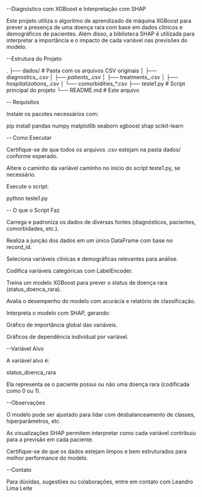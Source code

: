 --Diagnóstico com XGBoost e Interpretação com SHAP

Este projeto utiliza o algoritmo de aprendizado de máquina XGBoost para prever a presença de uma doença rara com base em dados clínicos e demográficos de pacientes. Além disso, a biblioteca SHAP é utilizada para interpretar a importância e o impacto de cada variável nas previsões do modelo.

--Estrutura do Projeto

.
├── dados/                        # Pasta com os arquivos CSV originais
│   ├── diagnostics_*.csv
│   ├── patients_*.csv
│   ├── treatments_*.csv
│   ├── hospitalizations_*.csv
│   └── comorbidities_*.csv
├── teste1.py                    # Script principal do projeto
└── README.md                    # Este arquivo

-- Requisitos

Instale os pacotes necessários com:

pip install pandas numpy matplotlib seaborn xgboost shap scikit-learn

-- Como Executar

Certifique-se de que todos os arquivos .csv estejam na pasta dados/ conforme esperado.

Altere o caminho da variável caminho no início do script teste1.py, se necessário.

Execute o script:

python teste1.py

-- O que o Script Faz

Carrega e padroniza os dados de diversas fontes (diagnósticos, pacientes, comorbidades, etc.).

Realiza a junção dos dados em um único DataFrame com base no record_id.

Seleciona variáveis clínicas e demográficas relevantes para análise.

Codifica variáveis categóricas com LabelEncoder.

Treina um modelo XGBoost para prever o status de doença rara (status_doenca_rara).

Avalia o desempenho do modelo com acurácia e relatório de classificação.

Interpreta o modelo com SHAP, gerando:

Gráfico de importância global das variáveis.

Gráficos de dependência individual por variável.

--Variável Alvo

A variável alvo é:

status_doenca_rara

Ela representa se o paciente possui ou não uma doença rara (codificada como 0 ou 1).

--Observações

O modelo pode ser ajustado para lidar com desbalanceamento de classes, hiperparâmetros, etc.

As visualizações SHAP permitem interpretar como cada variável contribuiu para a previsão em cada paciente.

Certifique-se de que os dados estejam limpos e bem estruturados para melhor performance do modelo.

--Contato

Para dúvidas, sugestões ou colaborações, entre em contato com Leandro Lima Leite
